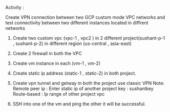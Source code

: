 Activity :

Create VPN connection between two GCP custom mode VPC networks and test connectivity between two different instances located in diffrent networks


1. Create two custom vpc (vpc-1 , vpc2 ) in 2 different project(sushant-p-1 , sushant-p-2) in different region (us-central , asia-east)
2. Create 2 firewall in both the VPC
3. Create vm instance in each (vm-1 , vm-2)
4. Create static ip address (static-1 , static-2) in both project.
5. Create vpn tunnel and getway in both the project use classic VPN
   Note: Remote peer ip : Enter static ip of another project
         key : sushantkey
         Route-based : Ip range of other project vpc
         
6. SSH into one of the vm and ping the other it will be successful.
          
